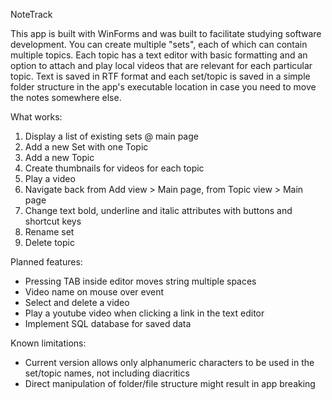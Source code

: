 NoteTrack

This app is built with WinForms and was built to facilitate studying software development.
You can create multiple "sets", each of which can contain multiple topics. Each topic has a text editor with basic formatting and an option to attach and play local videos that are relevant for each particular topic.
Text is saved in RTF format and each set/topic is saved in a simple folder structure in the app's executable location in case you need to move the notes somewhere else.

What works:
1) Display a list of existing sets @ main page
2) Add a new Set with one Topic
3) Add a new Topic
4) Create thumbnails for videos for each topic
5) Play a video
6) Navigate back from Add view > Main page, from Topic view > Main page
7) Change text bold, underline and italic attributes with buttons and shortcut keys
8) Rename set
9) Delete topic

Planned features:
* Pressing TAB inside editor moves string multiple spaces
* Video name on mouse over event
* Select and delete a video
* Play a youtube video when clicking a link in the text editor
* Implement SQL database for saved data

Known limitations:
* Current version allows only alphanumeric characters to be used in the set/topic names, not including diacritics
* Direct manipulation of folder/file structure might result in app breaking
